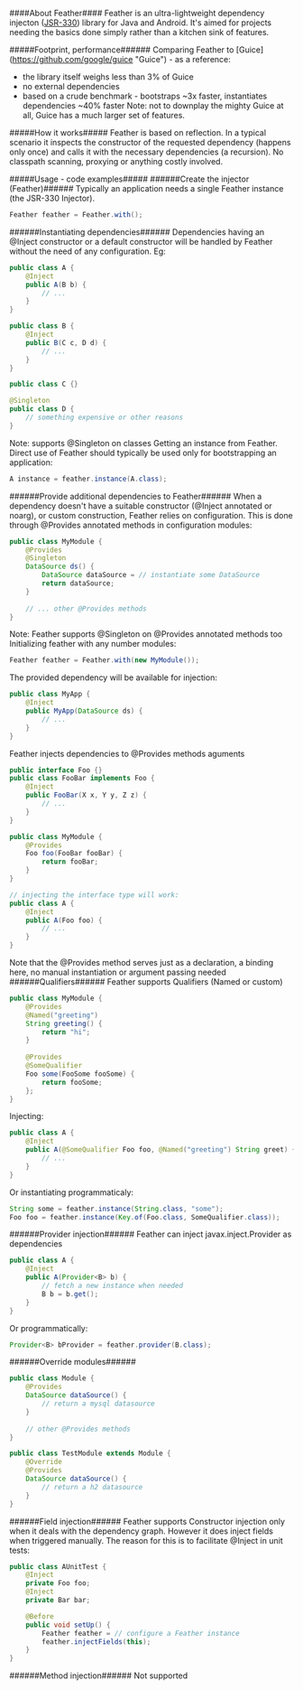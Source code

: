 ####About Feather####
Feather is an ultra-lightweight dependency injecton ([JSR-330](https://jcp.org/en/jsr/detail?id=330 "JSR-330")) library for Java and Android. It's aimed for projects needing the basics done simply rather than a kitchen sink of features.

#####Footprint, performance######
Comparing Feather to [Guice] (https://github.com/google/guice "Guice") - as a reference:
- the library itself weighs less than 3% of Guice
- no external dependencies
- based on a crude benchmark - bootstraps ~3x faster, instantiates dependencies ~40% faster
Note: not to downplay the mighty Guice at all, Guice has a much larger set of features.

#####How it works#####
Feather is based on reflection. In a typical scenario it inspects the constructor of the requested dependency (happens only once) and calls it with the necessary dependencies (a recursion). No classpath scanning, proxying or anything costly involved.

#####Usage - code examples#####
######Create the injector (Feather)######
Typically an application needs a single Feather instance (the JSR-330 Injector).
```java
Feather feather = Feather.with();
```

######Instantiating dependencies######
Dependencies having an @Inject constructor or a default constructor will be handled by Feather without the need of any configuration. Eg:
```java
public class A {
    @Inject
    public A(B b) {
        // ...
    }
}

public class B {
    @Inject
    public B(C c, D d) {
        // ...
    }
}

public class C {}

@Singleton
public class D {
    // something expensive or other reasons
}
```
Note: supports @Singleton on classes
Getting an instance from Feather. Direct use of Feather should typically be used only for bootstrapping an application:
```java
A instance = feather.instance(A.class);
```


######Provide additional dependencies to Feather######
When a dependency doesn't have a suitable constructor (@Inject annotated or noarg), or custom construction, Feather relies on configuration. This is done through @Provides annotated methods in configuration modules:
```java
public class MyModule {
    @Provides
    @Singleton 
    DataSource ds() {
        DataSource dataSource = // instantiate some DataSource
        return dataSource;
    }
    
    // ... other @Provides methods
}
```
Note: Feather supports @Singleton on @Provides annotated methods too
Initializing feather with any number modules:
```java
Feather feather = Feather.with(new MyModule());
```
The provided dependency will be available for injection:
```java
public class MyApp {
    @Inject 
    public MyApp(DataSource ds) {
        // ...
    }
}
```
Feather injects dependencies to @Provides methods aguments
```java
public interface Foo {}
public class FooBar implements Foo {
    @Inject
    public FooBar(X x, Y y, Z z) {
        // ...
    }
}

public class MyModule {
    @Provides
    Foo foo(FooBar fooBar) {
        return fooBar;
    }
}

// injecting the interface type will work:
public class A {
    @Inject
    public A(Foo foo) {
        // ...
    }
}
```
Note that the @Provides method serves just as a declaration, a binding here, no manual instantiation or argument passing needed
######Qualifiers######
Feather supports Qualifiers (Named or custom)
```java
public class MyModule {
    @Provides
    @Named("greeting")
    String greeting() {
        return "hi";
    }
        
    @Provides
    @SomeQualifier
    Foo some(FooSome fooSome) {
        return fooSome;
    };
}
```
Injecting:
```java
public class A {
    @Inject
    public A(@SomeQualifier Foo foo, @Named("greeting") String greet) {
        // ...
    }
}
```
Or instantiating programmaticaly:
```java
String some = feather.instance(String.class, "some");
Foo foo = feather.instance(Key.of(Foo.class, SomeQualifier.class));
```
######Provider injection######
Feather can inject javax.inject.Provider as dependencies
```java
public class A {
    @Inject
    public A(Provider<B> b) {
        // fetch a new instance when needed
        B b = b.get();
    }
}
```
Or programmatically:
```java
Provider<B> bProvider = feather.provider(B.class);
```
######Override modules######
```java
public class Module {
    @Provides
    DataSource dataSource() {
        // return a mysql datasource
    }
    
    // other @Provides methods
}

public class TestModule extends Module {
    @Override
    @Provides
    DataSource dataSource() {
        // return a h2 datasource
    }
}
```
######Field injection######
Feather supports Constructor injection only when it deals with the dependency graph. However it does inject fields when triggered manually. The reason for this is to facilitate @Inject in unit tests:
```java
public class AUnitTest {
    @Inject
    private Foo foo;
    @Inject
    private Bar bar;

    @Before
    public void setUp() {
        Feather feather = // configure a Feather instance
        feather.injectFields(this);
    }
}
```
######Method injection######
Not supported
